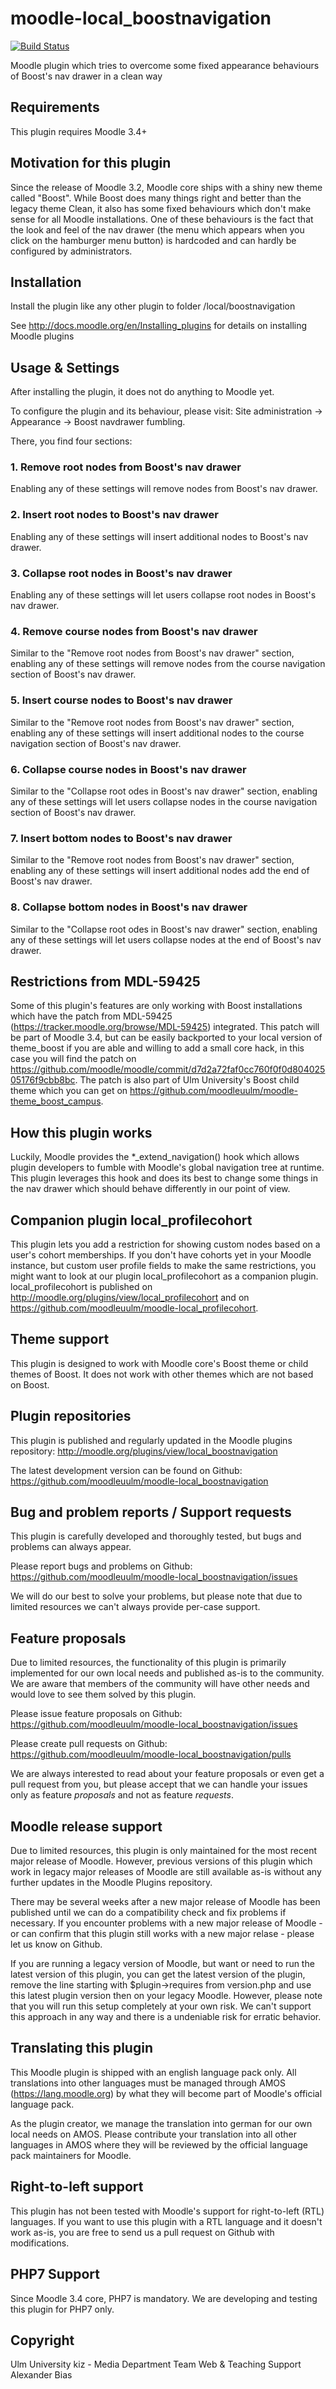 moodle-local_boostnavigation
============================

[![Build Status](https://travis-ci.org/moodleuulm/moodle-local_boostnavigation.svg?branch=master)](https://travis-ci.org/moodleuulm/moodle-local_boostnavigation)

Moodle plugin which tries to overcome some fixed appearance behaviours of Boost's nav drawer in a clean way


Requirements
------------

This plugin requires Moodle 3.4+


Motivation for this plugin
--------------------------

Since the release of Moodle 3.2, Moodle core ships with a shiny new theme called "Boost". While Boost does many things right and better than the legacy theme Clean, it also has some fixed behaviours which don't make sense for all Moodle installations. One of these behaviours is the fact that the look and feel of the nav drawer (the menu which appears when you click on the hamburger menu button) is hardcoded and can hardly be configured by administrators.


Installation
------------

Install the plugin like any other plugin to folder
/local/boostnavigation

See http://docs.moodle.org/en/Installing_plugins for details on installing Moodle plugins


Usage & Settings
----------------

After installing the plugin, it does not do anything to Moodle yet.

To configure the plugin and its behaviour, please visit:
Site administration -> Appearance -> Boost navdrawer fumbling.

There, you find four sections:

### 1. Remove root nodes from Boost's nav drawer

Enabling any of these settings will remove nodes from Boost's nav drawer. 

### 2. Insert root nodes to Boost's nav drawer

Enabling any of these settings will insert additional nodes to Boost's nav drawer.

### 3. Collapse root nodes in Boost's nav drawer

Enabling any of these settings will let users collapse root nodes in Boost's nav drawer. 

### 4. Remove course nodes from Boost's nav drawer

Similar to the "Remove root nodes from Boost's nav drawer" section, enabling any of these settings will remove nodes from the course navigation section of Boost's nav drawer.

### 5. Insert course nodes to Boost's nav drawer

Similar to the "Remove root nodes from Boost's nav drawer" section, enabling any of these settings will insert additional nodes to the course navigation section of Boost's nav drawer.

### 6. Collapse course nodes in Boost's nav drawer

Similar to the "Collapse root odes in Boost's nav drawer" section, enabling any of these settings will let users collapse nodes in the course navigation section of Boost's nav drawer. 

### 7. Insert bottom nodes to Boost's nav drawer

Similar to the "Remove root nodes from Boost's nav drawer" section, enabling any of these settings will insert additional nodes add the end of Boost's nav drawer.

### 8. Collapse bottom nodes in Boost's nav drawer

Similar to the "Collapse root odes in Boost's nav drawer" section, enabling any of these settings will let users collapse nodes at the end of Boost's nav drawer. 


Restrictions from MDL-59425
---------------------------
Some of this plugin's features are only working with Boost installations which have the patch from MDL-59425 (https://tracker.moodle.org/browse/MDL-59425) integrated. This patch will be part of Moodle 3.4, but can be easily backported to your local version of theme_boost if you are able and willing to add a small core hack, in this case you will find the patch on https://github.com/moodle/moodle/commit/d7d2a72faf0cc760f0f0d80402505176f9cbb8bc. The patch is also part of Ulm University's Boost child theme which you can get on https://github.com/moodleuulm/moodle-theme_boost_campus.


How this plugin works
---------------------

Luckily, Moodle provides the *_extend_navigation() hook which allows plugin developers to fumble with Moodle's global navigation tree at runtime. This plugin leverages this hook and does its best to change some things in the nav drawer which should behave differently in our point of view.


Companion plugin local_profilecohort
------------------------------------
This plugin lets you add a restriction for showing custom nodes based on a user's cohort memberships. If you don't have cohorts yet in your Moodle instance, but custom user profile fields to make the same restrictions, you might want to look at our plugin local_profilecohort as a companion plugin. local_profilecohort is published on http://moodle.org/plugins/view/local_profilecohort and on https://github.com/moodleuulm/moodle-local_profilecohort.


Theme support
-------------

This plugin is designed to work with Moodle core's Boost theme or child themes of Boost.
It does not work with other themes which are not based on Boost.


Plugin repositories
-------------------

This plugin is published and regularly updated in the Moodle plugins repository:
http://moodle.org/plugins/view/local_boostnavigation

The latest development version can be found on Github:
https://github.com/moodleuulm/moodle-local_boostnavigation


Bug and problem reports / Support requests
------------------------------------------

This plugin is carefully developed and thoroughly tested, but bugs and problems can always appear.

Please report bugs and problems on Github:
https://github.com/moodleuulm/moodle-local_boostnavigation/issues

We will do our best to solve your problems, but please note that due to limited resources we can't always provide per-case support.


Feature proposals
-----------------

Due to limited resources, the functionality of this plugin is primarily implemented for our own local needs and published as-is to the community. We are aware that members of the community will have other needs and would love to see them solved by this plugin.

Please issue feature proposals on Github:
https://github.com/moodleuulm/moodle-local_boostnavigation/issues

Please create pull requests on Github:
https://github.com/moodleuulm/moodle-local_boostnavigation/pulls

We are always interested to read about your feature proposals or even get a pull request from you, but please accept that we can handle your issues only as feature _proposals_ and not as feature _requests_.


Moodle release support
----------------------

Due to limited resources, this plugin is only maintained for the most recent major release of Moodle. However, previous versions of this plugin which work in legacy major releases of Moodle are still available as-is without any further updates in the Moodle Plugins repository.

There may be several weeks after a new major release of Moodle has been published until we can do a compatibility check and fix problems if necessary. If you encounter problems with a new major release of Moodle - or can confirm that this plugin still works with a new major relase - please let us know on Github.

If you are running a legacy version of Moodle, but want or need to run the latest version of this plugin, you can get the latest version of the plugin, remove the line starting with $plugin->requires from version.php and use this latest plugin version then on your legacy Moodle. However, please note that you will run this setup completely at your own risk. We can't support this approach in any way and there is a undeniable risk for erratic behavior.


Translating this plugin
-----------------------

This Moodle plugin is shipped with an english language pack only. All translations into other languages must be managed through AMOS (https://lang.moodle.org) by what they will become part of Moodle's official language pack.

As the plugin creator, we manage the translation into german for our own local needs on AMOS. Please contribute your translation into all other languages in AMOS where they will be reviewed by the official language pack maintainers for Moodle.


Right-to-left support
---------------------

This plugin has not been tested with Moodle's support for right-to-left (RTL) languages.
If you want to use this plugin with a RTL language and it doesn't work as-is, you are free to send us a pull request on Github with modifications.


PHP7 Support
------------

Since Moodle 3.4 core, PHP7 is mandatory. We are developing and testing this plugin for PHP7 only.


Copyright
---------

Ulm University
kiz - Media Department
Team Web & Teaching Support
Alexander Bias
